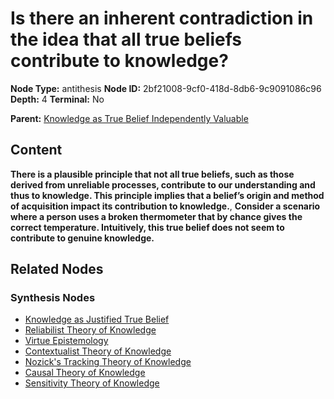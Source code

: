 # Is there an inherent contradiction in the idea that all true beliefs contribute to knowledge?

**Node Type:** antithesis
**Node ID:** 2bf21008-9cf0-418d-8db6-9c9091086c96
**Depth:** 4
**Terminal:** No

**Parent:** [Knowledge as True Belief Independently Valuable](knowledge-as-true-belief-independently-valuable-synthesis-c63bbfe2-2dc3-4bc0-b5ec-7c7b8e20be1d.md)

## Content

**There is a plausible principle that not all true beliefs, such as those derived from unreliable processes, contribute to our understanding and thus to knowledge. This principle implies that a belief’s origin and method of acquisition impact its contribution to knowledge.**, **Consider a scenario where a person uses a broken thermometer that by chance gives the correct temperature. Intuitively, this true belief does not seem to contribute to genuine knowledge.**

## Related Nodes

### Synthesis Nodes

- [Knowledge as Justified True Belief](knowledge-as-justified-true-belief-synthesis-7fd2270c-4081-4be4-b3be-80a1249ba145.md)
- [Reliabilist Theory of Knowledge](reliabilist-theory-of-knowledge-synthesis-600f1e93-63ed-4e27-a8ce-bc684c6a122e.md)
- [Virtue Epistemology](virtue-epistemology-synthesis-e55e8834-fcd5-41b3-89dc-65c2a2091ca2.md)
- [Contextualist Theory of Knowledge](contextualist-theory-of-knowledge-synthesis-d048d6af-6fc9-4f0c-9c90-a0e556af2ae0.md)
- [Nozick's Tracking Theory of Knowledge](nozicks-tracking-theory-of-knowledge-synthesis-72e9f15f-c031-48d3-9b8b-fa9ee8b8761f.md)
- [Causal Theory of Knowledge](causal-theory-of-knowledge-synthesis-dbaa21bd-8da0-405b-99b2-26b611be525b.md)
- [Sensitivity Theory of Knowledge](sensitivity-theory-of-knowledge-synthesis-50aac2cd-9140-488e-af87-216ff5c558fb.md)
